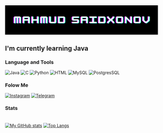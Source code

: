 ![Header](https://github.com/MahmudSaidxonov/MahmudSaidxonov/blob/main/assets/Screenshot%20from%202023-01-05%2011-08-18.png)

## I'm currently learning Java

### Language and Tools
![Java](https://img.shields.io/badge/-Java-080808?style=for-the-badge&logo=Java)
![C](https://img.shields.io/badge/-C-080808?style=for-the-badge&logo=C)
![Python](https://img.shields.io/badge/-Python-080808?style=for-the-badge&logo=Python)
![HTML](https://img.shields.io/badge/-HTML-080808?style=for-the-badge&logo=HTML5)
![MySQL](https://img.shields.io/badge/-MySQL-080808?style=for-the-badge&logo=MySQL)
![PostgresSQL](https://img.shields.io/badge/-PostgreSQL-080808?style=for-the-badge&logo=PostgreSQL)


### Folow Me
[![Instagram](https://img.shields.io/badge/-Instagram-080808?style=for-the-badge&logo=Instagram)](https://www.instagram.com/mahmud.s___)
[![Telegram](https://img.shields.io/badge/-Telegram-080808?style=for-the-badge&logo=Telegram)](https://t.me/mahmud_s)

### Stats
#
[![My GitHub stats](https://github-readme-stats.vercel.app/api?username=MahmudSaidxonov&show_icons=true&theme=tokyonight)](https://github.com/MahmudSaidxonov/github-readme-stats)
[![Top Langs](https://github-readme-stats.vercel.app/api/top-langs/?username=MahmudSaidxonov&layout=compact&theme=tokyonight)](https://github.com/MahmudSaidxonov/github-readme-stats)